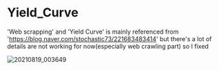 # Yield_Curve

'Web scrapping' and 'Yield Curve' is mainly referenced from 'https://blog.naver.com/stochastic73/221683483414' but there's a lot of details are not working for now(especially web crawling part) so I fixed

![20210819_003649](https://user-images.githubusercontent.com/79264256/129930725-8d0cea58-5b3e-4288-be64-55af5bd8b953.png)
